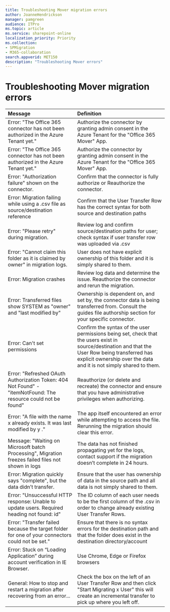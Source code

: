 ```yaml
---
title: Troubleshooting Mover migration errors
author: JoanneHendrickson
manager: pamgreen
audience: ITPro
ms.topic: article
ms.service: sharepoint-online
localization_priority: Priority
ms.collection: 
- SPMigration
- M365-collaboration
search.appverid: MET150
description: "Troubleshooting Mover errors"
---
```

# Troubleshooting Mover migration errors

|Message|Definition|
|:-----|:-----|
|Error: "The Office 365 connector has not been authorized in the Azure Tenant yet."|Authorize the connector by granting admin consent in the Azure Tenant for the "Office 365 Mover" App.|
|Error: "The Office 365 connector has not been authorized in the Azure Tenant yet."|Authorize the connector by granting admin consent in the Azure Tenant for the "Office 365 Mover" App.|
|Error: "Authorization failure" shown on the connector.	|Confirm that the connector is fully authorize or Reauthorize the connector.
|Error: Migration failing while using a .csv file as source/destination reference|Confirm that the User Transfer Row has the correct syntax for both source and destination paths|
|Error: "Please retry" during migration.|Review log and confirm source/destination paths for user; check syntax if user transfer row was uploaded via .csv|
|Error: "Cannot claim this folder as it is claimed by owner" in migration logs.	|User does not have explicit ownership of this folder and it is simply shared to them.|
|Error: Migration crashes	|Review log data and determine the issue. Reauthorize the connector and rerun the migration.|
|Error: Transferred files show SYSTEM as "owner" and "last modified by"	|Ownership is dependent on, and set by, the connector data is being transferred from. Consult the guides file authorship section for your specific connector.|
|Error: Can't set permissions	|Confirm the syntax of the user permissions being set, check that the users exist in source/destination and that the User Row being transferred has explicit ownership over the data and it is not simply shared to them.|
|Error: "Refreshed OAuth Authorization Token: 404 Not Found" - "itemNotFound: The resource could not be found"	|Reauthorize (or delete and recreate) the connector and ensure that you have administrative privileges when authorizing.|
|Error: "A file with the name x already exists. It was last modified by  y ."|The app itself encountered an error while attempting to access the file. Rerunning the migration should clear this error.|
|Message: "Waiting on Microsoft batch Processing", Migration freezes  failed files not shown in logs|The data has not finished propagating yet for the logs, contact support if the migration doesn’t complete in 24 hours.|
|Error: Migration quickly says "complete", but the data didn’t transfer.|Ensure that the user has ownership of data in the source path and all data is not simply shared to them.|
|Error: "Unsuccessful HTTP response: Unable to update users. Required heading not found: id"|The ID column of each user needs to be the first column of the .csv in order to change already existing User Transfer Rows.|
|Error: "Transfer failed because the target folder for one of your connectors could not be set."|Ensure that there is no syntax errors for the destination path and that the folder does exist in the destination directory/account|
|Error: Stuck on “Loading Application” during account verification in IE Browser.|Use Chrome, Edge or Firefox browsers|
|General: How to stop and restart a migration after recovering from an error...	|Check the box on the left of an User Transfer Row and then click "Start Migrating x User" this will create an incremental transfer to pick up where you left off.|